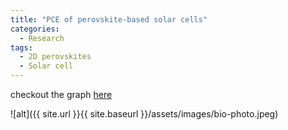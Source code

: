 ```yaml
---
title: "PCE of perovskite-based solar cells"
categories:
  - Research
tags:
  - 2D perovskites
  - Solar cell
---
```

checkout the graph [here](/assets/files/PCE-1.html)

![alt]({{ site.url }}{{ site.baseurl }}/assets/images/bio-photo.jpeg)